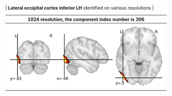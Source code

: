 


| **Lateral occipital cortex inferior LH** identified on various resolutions |

| 1024 resolution, the component index number is 306|  
|:---:|  
| ![Component 1024](../1024/final/306.jpg "From component 1024: Lateral occipital cortex inferior LH") |